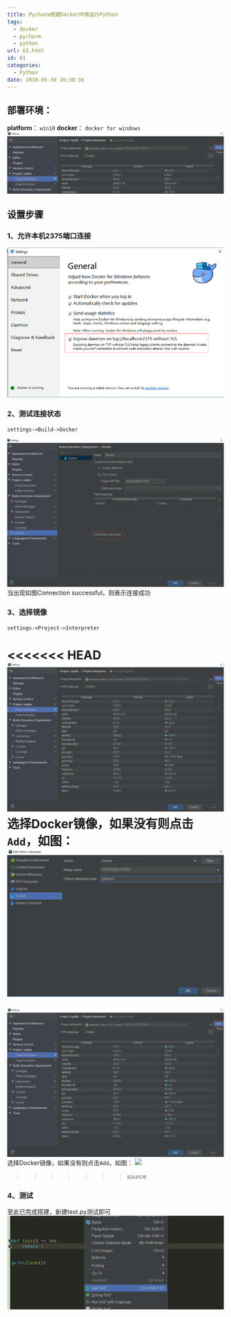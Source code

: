 ```yaml
---
title: Pycharm搭建Docker环境运行Python
tags:
  - docker
  - pycharm
  - python
url: 61.html
id: 61
categories:
  - Python
date: 2018-05-30 16:38:16
---
```


部署环境：
-----

**platform**： `win10` **docker**： `docker for windows` ![](/images/wp-content/uploads/2018/05/6-1024x291.png) 

设置步骤
----

### 1、允许本机2375端口连接

![docker http://localhost:2375](/images/wp-content/uploads/2018/05/1.png)

### 2、测试连接状态

    settings->Build->Docker
    

![](/images/wp-content/uploads/2018/05/2.png) 当出现如图Connection successful，则表示连接成功

### 3、选择镜像

    settings->Project->Interpreter
    

<<<<<<< HEAD
![](/images/wp-content/uploads/2018/05/3.png) 选择Docker镜像，如果没有则点击`Add`，如图： ![](/images/wp-content/uploads/2018/05/4.png)
=======
![](/images/wp-content/uploads/2018/05/3.png) 选择Docker镜像，如果没有则点击`Add`，如图： ![](http://blog.crcms.cn/wp-content/uploads/2018/05/4.png)
>>>>>>> source

### 4、测试

至此已完成搭建，新建test.py测试即可 ![](/images/wp-content/uploads/2018/05/5.png)